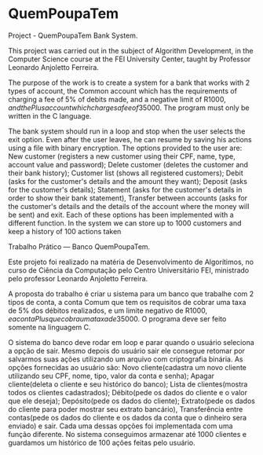 # QuemPoupaTem
Project - QuemPoupaTem Bank System.

 This project was carried out in the subject of Algorithm Development, in the Computer Science course at the FEI University Center, taught by Professor Leonardo Anjoletto Ferreira.

The purpose of the work is to create a system for a bank that works with 2 types of account, the Common account which has the requirements of charging a fee of 5% of debits made, and a negative limit of R$1000, and the Plus account which charges a fee of 3% of debits and allows a negative balance of R$5000. The program must only be written in the C language.

The bank system should run in a loop and stop when the user selects the exit option. Even after the user leaves, he can resume by saving his actions using a file with binary encryption. 
The options provided to the user are: New customer (registers a new customer using their CPF, name, type, account value and password); Delete customer (deletes the customer and their bank history); Customer list (shows all registered customers); Debit (asks for the customer's details and the amount they want); Deposit (asks for the customer's details); Statement (asks for the customer's details in order to show their bank statement), Transfer between accounts (asks for the customer's details and the details of the account where the money will be sent) and exit. Each of these options has been implemented with a different function.
In the system we can store up to 1000 customers and keep a history of 100 actions taken

Trabalho Prático — Banco QuemPoupaTem.

 Este projeto foi realizado na matéria de Desenvolvimento de Algorítimos, no curso de Ciência da Computação pelo Centro Universitário FEI, ministrado pelo professor Leonardo Anjoletto Ferreira.

A proposta do trabalho é criar u sistema para um banco que trabalhe com 2 tipos de conta, a conta Comum que tem os requisitos de cobrar uma taxa de 5% dos débitos realizados, e um limite negativo de R$1000, e a conta Plus que cobra uma taxa de 3% dos débitos e permite um saldo negativo de R$5000. O programa deve ser feito somente na linguagem C.

O sistema do banco deve rodar em loop e parar quando o usuário seleciona a opção de sair. Mesmo depois do usuário sair ele consegue retomar por salvarmos suas ações utilizando um arquivo com criptografia binária. 
As opções fornecidas ao usuário são: Novo cliente(cadastra um novo cliente utilizando seu CPF, nome, tipo, valor da conta e senha); Apagar cliente(deleta o cliente e seu histórico do banco); Lista de clientes(mostra todos os clientes cadastrados); Débito(pede os dados do cliente e o valor que ele deseja); Depósito(pede os dados do cliente); Extrato(pede os dados do cliente para poder mostrar seu extrato bancário), Transferência entre contas(pede os dados do cliente e os dados da conta que o dinheiro sera enviado) e sair. Cada uma dessas opções foi implementada com uma função diferente.
No sistema conseguimos armazenar até 1000 clientes e guardamos um histórico de 100 ações feitas pelo usuário.
